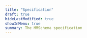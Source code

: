 ```yaml
---
title: "Specification"
draft: true
hideLastModified: true
showInMenu: true
summary: The MMSchema specification
---
```

